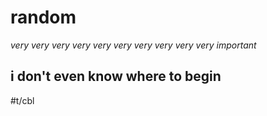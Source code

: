 # random

_very very very very very very very very very very important_

## i don't even know where to begin

#t/cbl